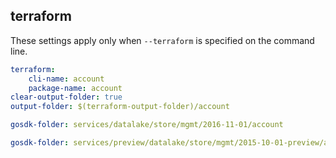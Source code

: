 
## terraform

These settings apply only when `--terraform` is specified on the command line.

``` yaml $(terraform)
terraform:
    cli-name: account
    package-name: account
clear-output-folder: true
output-folder: $(terraform-output-folder)/account
```

``` yaml $(tag) == 'package-2016-11' && $(terraform)
gosdk-folder: services/datalake/store/mgmt/2016-11-01/account
```

``` yaml $(tag) == 'package-2015-10-preview' && $(terraform)
gosdk-folder: services/preview/datalake/store/mgmt/2015-10-01-preview/account
```
